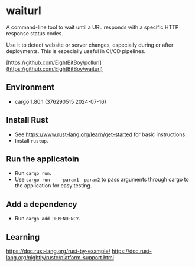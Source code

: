 # waiturl
A command-line tool to wait until a URL responds with a specific HTTP response status codes.

Use it to detect website or server changes, especially during or after deployments. This is especially useful in CI/CD pipelines.

[https://github.com/EightBitBoy/pollurl](https://github.com/EightBitBoy/waiturl)


## Environment
* cargo 1.80.1 (376290515 2024-07-16)

## Install Rust
* See https://www.rust-lang.org/learn/get-started for basic instructions.
* Install `rustup`.

## Run the applicatoin
* Run `cargo run`.
* Use `cargo run -- -param1 -param2` to pass arguments through cargo to the application for easy testing.

## Add a dependency
* Run `cargo add DEPENDENCY`.


## Learning
https://doc.rust-lang.org/rust-by-example/
https://doc.rust-lang.org/nightly/rustc/platform-support.html
